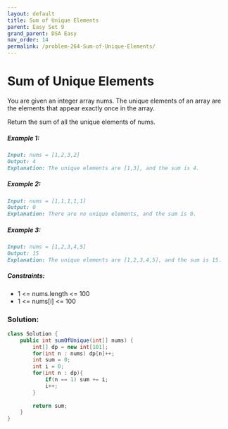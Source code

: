 ```yaml
---
layout: default
title: Sum of Unique Elements
parent: Easy Set 9
grand_parent: DSA Easy
nav_order: 14
permalink: /problem-264-Sum-of-Unique-Elements/
---
```

# Sum of Unique Elements
You are given an integer array nums. The unique elements of an array are the elements that appear exactly once in the array.

Return the sum of all the unique elements of nums.

##### Example 1:
```markdown
Input: nums = [1,2,3,2]
Output: 4
Explanation: The unique elements are [1,3], and the sum is 4.
```
##### Example 2:
```markdown
Input: nums = [1,1,1,1,1]
Output: 0
Explanation: There are no unique elements, and the sum is 0.
```
##### Example 3:
```markdown
Input: nums = [1,2,3,4,5]
Output: 15
Explanation: The unique elements are [1,2,3,4,5], and the sum is 15.
```
##### Constraints:
* 1 <= nums.length <= 100
* 1 <= nums[i] <= 100

### Solution:
```java
class Solution {
    public int sumOfUnique(int[] nums) {
        int[] dp = new int[101];
        for(int n : nums) dp[n]++;
        int sum = 0;
        int i = 0;
        for(int n : dp){
            if(n == 1) sum += i;
            i++;
        }
        
        return sum;
    }
}
```
